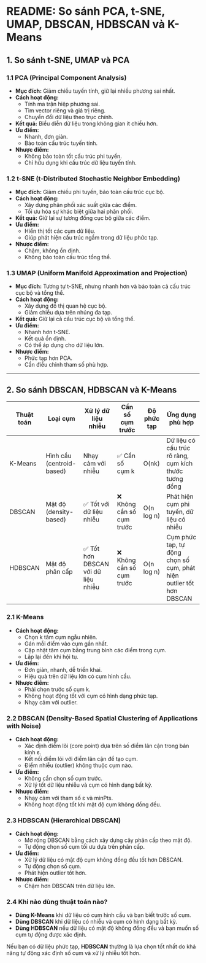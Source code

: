 # README: So sánh PCA, t-SNE, UMAP, DBSCAN, HDBSCAN và K-Means

## 1. So sánh t-SNE, UMAP và PCA

### 1.1 PCA (Principal Component Analysis)
- **Mục đích:** Giảm chiều tuyến tính, giữ lại nhiều phương sai nhất.
- **Cách hoạt động:**
  - Tính ma trận hiệp phương sai.
  - Tìm vector riêng và giá trị riêng.
  - Chuyển đổi dữ liệu theo trục chính.
- **Kết quả:** Biểu diễn dữ liệu trong không gian ít chiều hơn.
- **Ưu điểm:**
  - Nhanh, đơn giản.
  - Bảo toàn cấu trúc tuyến tính.
- **Nhược điểm:**
  - Không bảo toàn tốt cấu trúc phi tuyến.
  - Chỉ hữu dụng khi cấu trúc dữ liệu tuyến tính.

### 1.2 t-SNE (t-Distributed Stochastic Neighbor Embedding)
- **Mục đích:** Giảm chiều phi tuyến, bảo toàn cấu trúc cục bộ.
- **Cách hoạt động:**
  - Xây dựng phân phối xác suất giữa các điểm.
  - Tối ưu hóa sự khác biệt giữa hai phân phối.
- **Kết quả:** Giữ lại sự tương đồng cục bộ giữa các điểm.
- **Ưu điểm:**
  - Hiển thị tốt các cụm dữ liệu.
  - Giúp phát hiện cấu trúc ngầm trong dữ liệu phức tạp.
- **Nhược điểm:**
  - Chậm, không ổn định.
  - Không bảo toàn cấu trúc tổng thể.

### 1.3 UMAP (Uniform Manifold Approximation and Projection)
- **Mục đích:** Tương tự t-SNE, nhưng nhanh hơn và bảo toàn cả cấu trúc cục bộ và tổng thể.
- **Cách hoạt động:**
  - Xây dựng đồ thị quan hệ cục bộ.
  - Giảm chiều dựa trên nhúng đa tạp.
- **Kết quả:** Giữ lại cả cấu trúc cục bộ và tổng thể.
- **Ưu điểm:**
  - Nhanh hơn t-SNE.
  - Kết quả ổn định.
  - Có thể áp dụng cho dữ liệu lớn.
- **Nhược điểm:**
  - Phức tạp hơn PCA.
  - Cần điều chỉnh tham số phù hợp.

---

## 2. So sánh DBSCAN, HDBSCAN và K-Means

| Thuật toán  | Loại cụm                 | Xử lý dữ liệu nhiễu | Cần số cụm trước | Độ phức tạp | Ứng dụng phù hợp |
|------------|-------------------------|----------------------|-----------------|-------------|-----------------|
| K-Means   | Hình cầu (centroid-based) | Nhạy cảm với nhiễu   | ✅ Cần số cụm k  | O(nk)       | Dữ liệu có cấu trúc rõ ràng, cụm kích thước tương đồng |
| DBSCAN    | Mật độ (density-based)    | ✅ Tốt với dữ liệu nhiễu | ❌ Không cần số cụm trước | O(n log n) | Phát hiện cụm phi tuyến, dữ liệu có nhiễu |
| HDBSCAN   | Mật độ phân cấp           | ✅ Tốt hơn DBSCAN với dữ liệu nhiễu | ❌ Không cần số cụm trước | O(n log n) | Cụm phức tạp, tự động chọn số cụm, phát hiện outlier tốt hơn DBSCAN |

### 2.1 K-Means
- **Cách hoạt động:**
  - Chọn k tâm cụm ngẫu nhiên.
  - Gán mỗi điểm vào cụm gần nhất.
  - Cập nhật tâm cụm bằng trung bình các điểm trong cụm.
  - Lặp lại đến khi hội tụ.
- **Ưu điểm:**
  - Đơn giản, nhanh, dễ triển khai.
  - Hiệu quả trên dữ liệu lớn có cụm hình cầu.
- **Nhược điểm:**
  - Phải chọn trước số cụm k.
  - Không hoạt động tốt với cụm có hình dạng phức tạp.
  - Nhạy cảm với outlier.

### 2.2 DBSCAN (Density-Based Spatial Clustering of Applications with Noise)
- **Cách hoạt động:**
  - Xác định điểm lõi (core point) dựa trên số điểm lân cận trong bán kính ε.
  - Kết nối điểm lõi với điểm lân cận để tạo cụm.
  - Điểm nhiễu (outlier) không thuộc cụm nào.
- **Ưu điểm:**
  - Không cần chọn số cụm trước.
  - Xử lý tốt dữ liệu nhiễu và cụm có hình dạng bất kỳ.
- **Nhược điểm:**
  - Nhạy cảm với tham số ε và minPts.
  - Không hoạt động tốt khi mật độ cụm không đồng đều.

### 2.3 HDBSCAN (Hierarchical DBSCAN)
- **Cách hoạt động:**
  - Mở rộng DBSCAN bằng cách xây dựng cây phân cấp theo mật độ.
  - Tự động chọn số cụm tối ưu dựa trên phân cấp.
- **Ưu điểm:**
  - Xử lý dữ liệu có mật độ cụm không đồng đều tốt hơn DBSCAN.
  - Tự động chọn số cụm.
  - Phát hiện outlier tốt hơn.
- **Nhược điểm:**
  - Chậm hơn DBSCAN trên dữ liệu lớn.

### 2.4 Khi nào dùng thuật toán nào?
- **Dùng K-Means** khi dữ liệu có cụm hình cầu và bạn biết trước số cụm.
- **Dùng DBSCAN** khi dữ liệu có nhiễu và cụm có hình dạng bất kỳ.
- **Dùng HDBSCAN** nếu dữ liệu có mật độ không đồng đều và bạn muốn số cụm tự động được xác định.

Nếu bạn có dữ liệu phức tạp, **HDBSCAN** thường là lựa chọn tốt nhất do khả năng tự động xác định số cụm và xử lý nhiễu tốt hơn.

